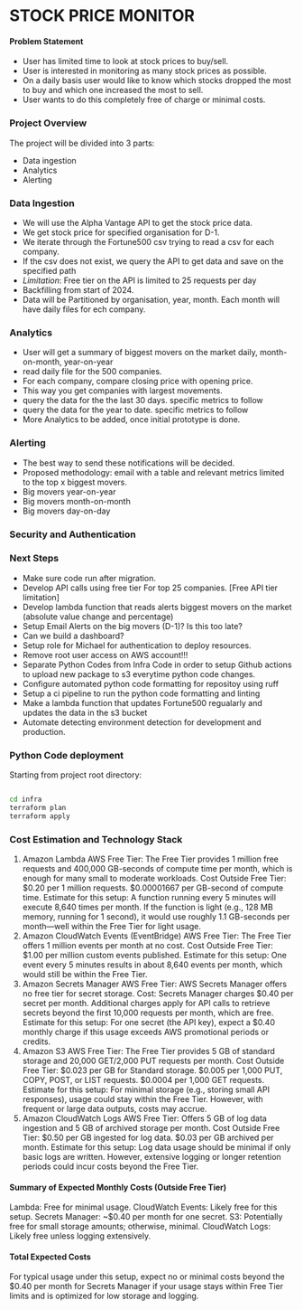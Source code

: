 # STOCK PRICE MONITOR
#### Problem Statement
- User has limited time to look at stock prices to buy/sell. 
- User is interested in monitoring as many stock prices as possible.
- On a daily basis user would like to know which stocks dropped the most to buy and which one increased the most to sell.
- User wants to do this completely free of charge or minimal costs.

### Project Overview
The project will be divided into 3 parts:
- Data ingestion
- Analytics
- Alerting


### Data Ingestion
- We will use the Alpha Vantage API to get the stock price data.
- We get stock price for specified organisation for D-1. 
- We iterate through the Fortune500 csv trying to read a csv for each company.
- If the csv does not exist, we query the API to get data and save on the specified path
- *Limitation*: Free tier on the API is limited to 25 requests per day
- Backfilling from start of 2024.
- Data will be Partitioned by organisation, year, month. Each month will have daily files for ech company.

### Analytics
- User will get a summary of biggest movers on the market daily, month-on-month, year-on-year
- read daily file for the 500 companies.
- For each company, compare closing price with opening price.
- This way you get companies with largest movements.
- query the data for the the last 30 days. specific metrics to follow
- query the data for the year to date. specific metrics to follow
- More Analytics to be added, once initial prototype is done.

### Alerting 
- The best way to send these notifications will be decided.
- Proposed methodology: email with a table and relevant metrics limited to the top x biggest movers. 
- Big movers year-on-year
- Big movers month-on-month 
- Big movers day-on-day


### Security and Authentication

### Next Steps
- Make sure code run after migration.
- Develop API calls using free tier For top 25 companies. [Free API tier limitation]
- Develop lambda function that reads alerts biggest movers on the market (absolute value change and percentage)
- Setup Email Alerts on the big movers (D-1)? Is this too late? 
- Can we build a dashboard?
- Setup role for Michael for authentication to deploy resources.
- Remove root user access on AWS account!!!
- Separate Python Codes from Infra Code in order to setup Github actions to upload new package to s3 everytime python code changes. 
- Configure automated python code formatting for repositoy using ruff
- Setup a ci pipeline to run the python code formatting and linting
- Make a lambda function that updates Fortune500 regualarly and updates the data in the s3 bucket
- Automate detecting environment detection for development and production.

### Python Code deployment 
Starting from project root directory:
```bash

cd infra
terraform plan
terraform apply

```


### Cost Estimation and Technology Stack
1. Amazon Lambda
AWS Free Tier: The Free Tier provides 1 million free requests and 400,000 GB-seconds of compute time per month, which is enough for many small to moderate workloads.
Cost Outside Free Tier:
$0.20 per 1 million requests.
$0.00001667 per GB-second of compute time.
Estimate for this setup: A function running every 5 minutes will execute 8,640 times per month. If the function is light (e.g., 128 MB memory, running for 1 second), it would use roughly 1.1 GB-seconds per month—well within the Free Tier for light usage.
2. Amazon CloudWatch Events (EventBridge)
AWS Free Tier: The Free Tier offers 1 million events per month at no cost.
Cost Outside Free Tier:
$1.00 per million custom events published.
Estimate for this setup: One event every 5 minutes results in about 8,640 events per month, which would still be within the Free Tier.
3. Amazon Secrets Manager
AWS Free Tier: AWS Secrets Manager offers no free tier for secret storage.
Cost:
Secrets Manager charges $0.40 per secret per month.
Additional charges apply for API calls to retrieve secrets beyond the first 10,000 requests per month, which are free.
Estimate for this setup: For one secret (the API key), expect a $0.40 monthly charge if this usage exceeds AWS promotional periods or credits.
4. Amazon S3
AWS Free Tier: The Free Tier provides 5 GB of standard storage and 20,000 GET/2,000 PUT requests per month.
Cost Outside Free Tier:
$0.023 per GB for Standard storage.
$0.005 per 1,000 PUT, COPY, POST, or LIST requests.
$0.0004 per 1,000 GET requests.
Estimate for this setup: For minimal storage (e.g., storing small API responses), usage could stay within the Free Tier. However, with frequent or large data outputs, costs may accrue.
5. Amazon CloudWatch Logs
AWS Free Tier: Offers 5 GB of log data ingestion and 5 GB of archived storage per month.
Cost Outside Free Tier:
$0.50 per GB ingested for log data.
$0.03 per GB archived per month.
Estimate for this setup: Log data usage should be minimal if only basic logs are written. However, extensive logging or longer retention periods could incur costs beyond the Free Tier.
#### Summary of Expected Monthly Costs (Outside Free Tier)
Lambda: Free for minimal usage.
CloudWatch Events: Likely free for this setup.
Secrets Manager: ~$0.40 per month for one secret.
S3: Potentially free for small storage amounts; otherwise, minimal.
CloudWatch Logs: Likely free unless logging extensively.
#### Total Expected Costs
For typical usage under this setup, expect no or minimal costs beyond the $0.40 per month for Secrets Manager if your usage stays within Free Tier limits and is optimized for low storage and logging.


